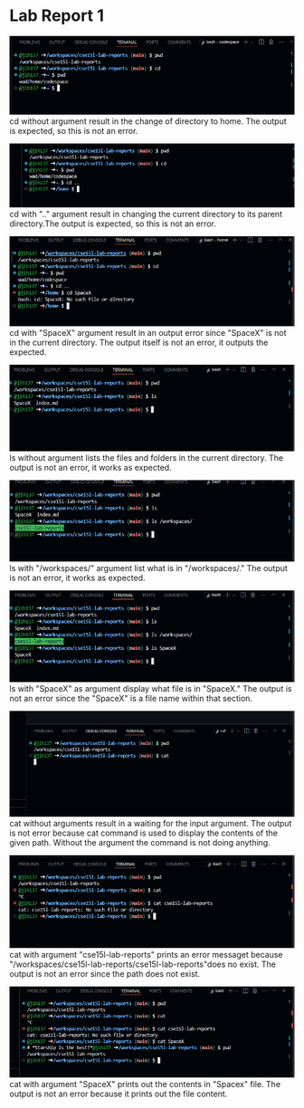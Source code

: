 
# Lab Report 1  

![Image](lab1-cd-1.png)  
cd without argument result in the change of directory to home.
The output is expected, so this is not an error.

![Image](lab1-cd-2.png)  
cd with ".." argument result in changing the current directory to 
its parent directory.The output is expected, so this is not an error.

![Image](lab1-cd-3.png)  
cd with "SpaceX" argument result in an output error since "SpaceX" is not
in the current directory. The output itself is not an error, it outputs the expected.

![Image](lab1-ls-1.png)  
ls without argument lists the files and folders in the current directory.
The output is not an error, it works as expected.

![Image](lab1-ls-2.png)  
ls with "/workspaces/" argument list what is in "/workspaces/."
The output is not an error, it works as expected.

![Image](lab1-ls-3.png)  
ls with "SpaceX" as argument display what file is in "SpaceX."
The output is not an error since the "SpaceX" is a file name within that
section.

![Image](lab1-cat-1.png)  
cat without arguments result in a waiting for the input argument.
The output is not error because cat command is used to display the contents
of the given path. Without the argument the command is not doing anything.

![Image](lab1-cat-2.png)  
cat with argument "cse15l-lab-reports" prints an error messaget because
"/workspaces/cse15l-lab-reports/cse15l-lab-reports"does no exist.
The output is not an error since the path does not exist.

![Image](lab1-cat-3.png)  
cat with argument "SpaceX" prints out the contents in "Spacex" file.
The output is not an error because it prints out the file content. 

